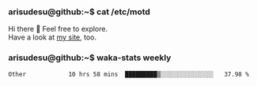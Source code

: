 ### arisudesu@github:~$ cat /etc/motd

Hi there 👋  Feel free to explore.  
Have a look at [my site](https://arisu.dev), too.

### arisudesu@github:~$ waka-stats weekly
<!--START_SECTION:waka-->

```text
Other            10 hrs 58 mins  █████████▒░░░░░░░░░░░░░░░   37.98 %
```

<!--END_SECTION:waka-->
